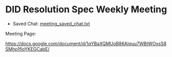 # DID Resolution Spec Weekly Meeting

* Saved Chat: [meeting_saved_chat.txt](meeting_saved_chat.txt)

Meeting Page:

https://docs.google.com/document/d/1qYBaXQMUoB86Alquu7WBtWOxsS8SMhp1fioYKEGCabE/
